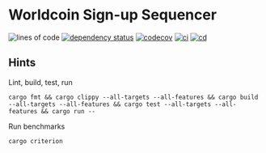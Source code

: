 # Worldcoin Sign-up Sequencer

![lines of code](https://img.shields.io/tokei/lines/github/worldcoin/signup-sequencer)
[![dependency status](https://deps.rs/repo/github/worldcoin/signup-sequencer/status.svg)](https://deps.rs/repo/github/worldcoin/signup-sequencer)
[![codecov](https://codecov.io/gh/worldcoin/signup-sequencer/branch/main/graph/badge.svg?token=WBPZ9U4TTO)](https://codecov.io/gh/worldcoin/signup-sequencer)
[![ci](https://github.com/worldcoin/signup-sequencer/actions/workflows/ci.yml/badge.svg)](https://github.com/worldcoin/signup-sequencer/actions/workflows/ci.yml)
[![cd](https://github.com/worldcoin/signup-sequencer/actions/workflows/cd.yml/badge.svg)](https://github.com/worldcoin/signup-sequencer/actions/workflows/cd.yml)

## Hints

Lint, build, test, run

```shell
cargo fmt && cargo clippy --all-targets --all-features && cargo build --all-targets --all-features && cargo test --all-targets --all-features && cargo run --
```

Run benchmarks

```shell
cargo criterion
```
